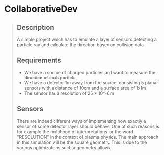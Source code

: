 # CollaborativeDev
>## Description
>A simple project which has to emulate a layer of sensors detecting a particle ray and calculate the direction based on collision data
>
>## Requirements
>* We have a source of charged particles and want to measure the direction of each particle
>* We have a detector 1m away from the source, consisting 5 planar sensors with a distance of 10cm and a surface area of 1x1m 
>* The sensor has a resolution of 25 * 10^-6 m
>## Sensors
>There are indeed different ways of implementing how exactly a sensor of some detector layer should behave. One of such reasons is for example the multihood of 
>interpretations for the word "RESOLUTION" in the context of plasma physics. The main approach in this simulation will be the square geometry. This is due to the various optimizations such a geometry allows.
